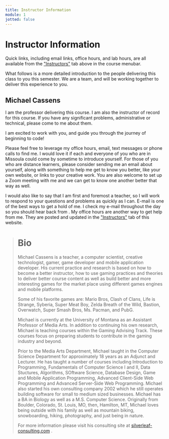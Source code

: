 ```yaml
---
title: Instructor Information
module: 1
jotted: false
---
```


# Instructor Information

Quick links, including email links, office hours, and lab hours, are all available from the ["Instructors"]({{site.baseurl}}/instructors/) tab above in the course menubar.

What follows is a more detailed introduction to the people delivering this class to you this semester. We are a team, and will be working together to deliver this experience to you.

<!--# INSERT VIDEO HERE-->

## Michael Cassens

I am the professor delivering this course. I am also the instructor of record for this course. If you have any significant problems, administrative or technical, please come to me about them.

I am excited to work with you, and guide you through the journey of beginning to code!

Please feel free to leverage my office hours, email, text messages or phone calls to find me. I would love it if each and everyone of you who are in Missoula could come by sometime to introduce yourself. For those of you who are distance learners, please consider sending me an email about yourself, along with something to help me get to know you better, like your own website, or links to your creative work.  You are also welcome to set up a Zoom meeting with me and we can get to know one another better that way as well.

I would also like to say that I am first and foremost a teacher, so I will work to respond to your questions and problems as quickly as I can. E-mail is one of the best ways to get a hold of me. I check my e-mail throughout the day so you should hear back from . My office hours are another way to get help from me. They are posted and updated in the ["Instructors"]({{site.baseurl}}/instructors/) tab of this website.


> # Bio
> Michael Cassens is a teacher, a computer scientist, creative technologist, gamer, game developer and mobile application developer.  His current practice and research is based on how to become a better instructor, how to use gaming practices and theories to deliver better course content as well as build better and more interesting games for the market place using different games engines and mobile platforms.
>
> Some of his favorite games are:
  Mario Bros,
  Clash of Clans,
  Life is Strange,
  Syberia,
  Super Meat Boy,
  Zelda Breath of the Wild,
  Bastion,
  Overwatch,
  Super Smash Bros,
  Ms. Pacman, and PubG.
> 
> Michael is currently at the University of Montana as an Assistant Professor of Media Arts. In addition to continuing his own research, Michael is teaching courses within the Gaming Advising Track. These courses focus on preparing students to contribute in the gaming industry and beyond.
>
> Prior to the Media Arts Department, Michael taught in the Computer Science Department for approximately 18 years as an Adjunct and Lecturer.  He has taught a number of courses including Introduction to Programming, Fundamentals of Computer Science I and II, Data Stuctures, Algorithms, SOftware Science, Database Design, Game and Mobile Application Programming, Advanced Client-Side Web Programming and Advanced Server-Side Web Programming. Michael also started his own consulting company 2002 which he still operates building software for small to medium sized businesses.  Michael has a BA in Biology as well as a M.S. Computer Science. Originally from Boulder, Colorado, St. Louis, MO, then, Hamilton, MT, Michael loves being outside with his family as well as mountain biking, snowboarding, hiking, photography, and just being in nature.
>
> For more information please visit his consulting site at [silverleaf-consulting.com](http://silverleaf-consulting.com) .